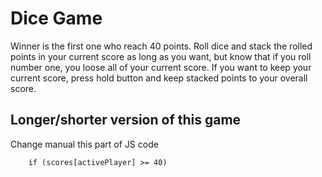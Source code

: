 # Dice Game

Winner is the first one who reach 40 points.
Roll dice and stack the rolled points in your current score as long as you want, but know that if you roll number one, you loose all of your current score.
If you want to keep your current score, press hold button and keep stacked points to your overall score.

## Longer/shorter version of this game

Change manual this part of JS code

```
    if (scores[activePlayer] >= 40)
```
